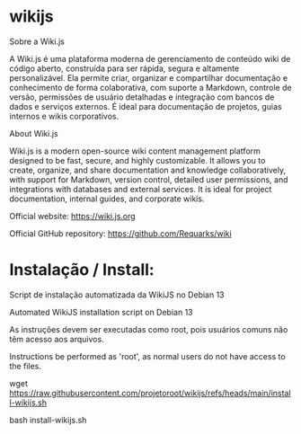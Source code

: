# wikijs

Sobre a Wiki.js

A Wiki.js é uma plataforma moderna de gerenciamento de conteúdo wiki de código aberto, construída para ser rápida, segura e altamente personalizável. Ela permite criar, organizar e compartilhar documentação e conhecimento de forma colaborativa, com suporte a Markdown, controle de versão, permissões de usuário detalhadas e integração com bancos de dados e serviços externos. É ideal para documentação de projetos, guias internos e wikis corporativos.

About Wiki.js

Wiki.js is a modern open-source wiki content management platform designed to be fast, secure, and highly customizable. It allows you to create, organize, and share documentation and knowledge collaboratively, with support for Markdown, version control, detailed user permissions, and integrations with databases and external services. It is ideal for project documentation, internal guides, and corporate wikis.

Official website: https://wiki.js.org

Official GitHub repository: https://github.com/Requarks/wiki




# Instalação / Install:

Script de instalação automatizada da WikiJS no Debian 13

Automated WikiJS installation script on Debian 13

As instruções devem ser executadas como root, pois usuários comuns não têm acesso aos arquivos.

Instructions be performed as 'root', as normal users do not have access to the files.

wget https://raw.githubusercontent.com/projetoroot/wikijs/refs/heads/main/install-wikijs.sh

bash install-wikijs.sh


